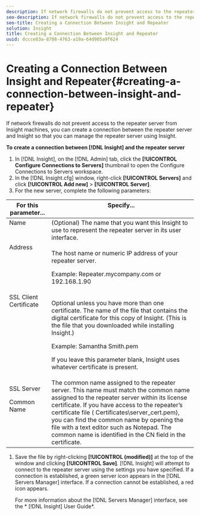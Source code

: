 ```yaml
---
description: If network firewalls do not prevent access to the repeater server from Insight machines, you can create a connection between the repeater server and Insight so that you can manage the repeater server using Insight.
seo-description: If network firewalls do not prevent access to the repeater server from Insight machines, you can create a connection between the repeater server and Insight so that you can manage the repeater server using Insight.
seo-title: Creating a Connection Between Insight and Repeater
solution: Insight
title: Creating a Connection Between Insight and Repeater
uuid: dccce83a-8708-4763-a19a-64d905a9f624
---
```


# Creating a Connection Between Insight and Repeater{#creating-a-connection-between-insight-and-repeater}

If network firewalls do not prevent access to the repeater server from Insight machines, you can create a connection between the repeater server and Insight so that you can manage the repeater server using Insight.

 **To create a connection between [!DNL Insight] and the repeater server** 

1. In [!DNL Insight], on the [!DNL Admin] tab, click the **[!UICONTROL Configure Connections to Servers]** thumbnail to open the Configure Connections to Servers workspace.
1. In the [!DNL Insight.cfg] window, right-click **[!UICONTROL Servers]** and click **[!UICONTROL Add new]** > **[!UICONTROL Server]**.
1. For the new server, complete the following parameters:

<table id="table_DD79587255134B5A888A0F57CF10E5B0"> 
 <thead> 
  <tr valign="top"> 
   <th colname="col1" class="entry"> For this parameter... </th> 
   <th colname="col2" class="entry"> Specify... </th> 
  </tr> 
 </thead>
 <tbody> 
  <tr valign="top"> 
   <td colname="col1"> Name </td> 
   <td colname="col2">(Optional) The name that you want this <span class="keyword"> Insight</span> to use to represent the repeater server in its user interface. </td> 
  </tr> 
  <tr valign="top"> 
   <td colname="col1"> Address </td> 
   <td colname="col2"> <p>The host name or numeric IP address of your repeater server. </p> <p>Example: <span class="filepath"> Repeater.mycompany.com</span> or 192.168.1.90 </p> </td> 
  </tr> 
  <tr valign="top"> 
   <td colname="col1"> SSL Client Certificate </td> 
   <td colname="col2"> <p>Optional unless you have more than one certificate. The name of the file that contains the digital certificate for this copy of <span class="keyword"> Insight</span>. (This is the file that you downloaded while installing <span class="keyword"> Insight</span>.) </p> <p>Example: <span class="filepath"> Samantha Smith.pem</span></p> <p>If you leave this parameter blank, <span class="keyword"> Insight</span> uses whatever certificate is present. </p> </td> 
  </tr> 
  <tr valign="top"> 
   <td colname="col1"> <p>SSL Server </p> <p>Common Name </p> </td> 
   <td colname="col2">The common name assigned to the repeater server. This name must match the common name assigned to the repeater server within its license certificate. If you have access to the repeater’s certificate file (<span class="filepath"> Certificates\server_cert.pem</span>), you can find the common name by opening the file with a text editor such as Notepad. The common name is identified in the CN field in the certificate. </td> 
  </tr> 
 </tbody> 
</table>

1. Save the file by right-clicking **[!UICONTROL (modified)]** at the top of the window and clicking **[!UICONTROL Save]**. [!DNL Insight] will attempt to connect to the repeater server using the settings you have specified. If a connection is established, a green server icon appears in the [!DNL Servers Manager] interface. If a connection cannot be established, a red icon appears.

   For more information about the [!DNL Servers Manager] interface, see the * [!DNL Insight] User Guide*. 

